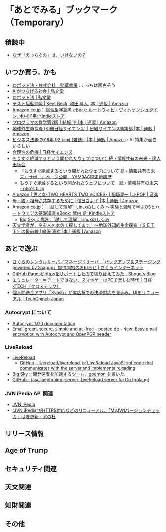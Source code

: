 # 「あとでみる」ブックマーク（Temporary）

## 積読中

- [なぜ「えっちなの」は、いけないの？](https://www.buzzfeed.com/jp/yuikoabe/why-h-dame?utm_term=.yp5MolZaw#.bn33n60Y9)

## いつか買う，かも

- [ロボット法 - 株式会社　勁草書房](http://www.keisoshobo.co.jp/book/b324580.html) : こっちは面白そう
- [AIがつなげる社会 | 弘文堂](http://www.koubundou.co.jp/book/b315740.html)
- [ロボット法 | 弘文堂](http://www.koubundou.co.jp/book/b324653.html)
- [テスト駆動開発 | Kent Beck, 和田 卓人 |本 | 通販 | Amazon](http://www.amazon.co.jp/exec/obidos/ASIN/4274217884/baldandersinf-22/)
- [Amazon.co.jp： 論理哲学論考 eBook: ルートヴィヒ・ヴィトゲンシュタイン, 木村洋平: Kindleストア](https://www.amazon.co.jp/dp/B06ZYR4NJ6/)
- [プログラマの数学第2版 | 結城 浩 |本 | 通販 | Amazon](https://www.amazon.co.jp/exec/obidos/ASIN/4797395451/baldandersinf-22/)
- [地球外生命探査 (別冊日経サイエンス) | 日経サイエンス編集部 |本 | 通販 | Amazon](https://www.amazon.co.jp/dp/4532512239/)
- [ビジネス法務 2018年 02 月号 [雑誌] | |本 | 通販 | Amazon](https://www.amazon.co.jp/exec/obidos/ASIN/B078DDZBQB/baldandersinf-22/) : AI 特集が面白いらしい
- [合理性の危機 | 日経サイエンス](http://www.nikkei-science.com/201802_086.html)
- [もうすぐ絶滅するという開かれたウェブについて  続・情報共有の未来 - 達人出版会](https://tatsu-zine.com/books/infoshare2)
	- [『もうすぐ絶滅するという開かれたウェブについて 続・情報共有の未来』サポートページ公開 - YAMDAS現更新履歴](http://d.hatena.ne.jp/yomoyomo/20171226/openweb)
    - [もうすぐ絶滅するという開かれたウェブについて　続・情報共有の未来 - pho's blog](http://pho.hatenablog.com/entry/2018/02/04/130937)
- [Amazon | 男と女-TWO HEARTS TWO VOICES- | 稲垣潤一 | J-POP | 音楽](https://www.amazon.co.jp/exec/obidos/ASIN/B001G6RB7W/baldandersinf-22/)
- [母・娘・祖母が共存するために | 信田さよ子 |本 | 通販 | Amazon](https://www.amazon.co.jp/exec/obidos/ASIN/4022515082/baldandersinf-22/)
- [Amazon.co.jp： ［試して理解］Linuxのしくみ ～実験と図解で学ぶOSとハードウェアの基礎知識 eBook: 武内 覚: Kindleストア](https://www.amazon.co.jp/exec/obidos/ASIN/B079YJS1J1/baldandersinf-22/)
    - [Big Sky :: 書評：［試して理解］Linuxのしくみ](https://mattn.kaoriya.net/etc/linux_in_practice.htm)
- [天文学者が、宇宙人を本気で探してます！～地球外知的生命探査〈ＳＥＴＩ〉の最前線 | 鳴沢 真也 |本 | 通販 | Amazon](https://www.amazon.co.jp/exec/obidos/ASIN/4800313716/baldandersinf-22/)


## あとで遊ぶ

- [さくらのレンタルサーバ／マネージドサーバ 「バックアップ＆ステージング powered by Snapup」提供開始のお知らせ | さくらインターネット](https://www.sakura.ad.jp/news/sakurainfo/newsentry.php?id=1848)
- [GitHub Pagesがhttpsをサポートしたので切り替えてみた - Shogo's Blog](https://shogo82148.github.io/blog/2016/06/10/github-page-supports-https/)
- [エミュレーター＝チートではない、スマホゲーはPCで楽しむ時代 | 日経 xTECH（クロステック）](http://tech.nikkeibp.co.jp/atcl/nxt/column/18/00134/030200021/)
- [個人間送金アプリ「Kyash」が実店舗での決済対応を見込み、UIをリニューアル  |  TechCrunch Japan](http://jp.techcrunch.com/2018/03/05/kyash-renews-their-ui/)

### Autocrypt について

- [Autocrypt 1.0.0 documentation](https://autocrypt.org/)
- [Email green, secure, simple and ad-free - posteo.de - New: Easy email encryption with Autocrypt and OpenPGP header](https://posteo.de/en/blog/new-easy-email-encryption-with-autocrypt-and-openpgp-header)

### LiveReload

- [LiveReload](http://livereload.com/)
    - [GitHub - livereload/livereload-js: LiveReload JavaScript code that communicates with the server and implements reloading](https://github.com/livereload/livereload-js)
- [Big Sky :: 開発速度を加速するツール、goemon を書いた。](https://mattn.kaoriya.net/software/lang/go/20150223224545.htm)
- [GitHub - jaschaephraim/lrserver: LiveReload server for Go [golang]](https://github.com/jaschaephraim/lrserver)

### JVN iPedia API 関連

- [JVN iPedia](https://jvndb.jvn.jp/en/)
- [“JVN iPedia”がHTTPS対応などのリニューアル、「MyJVNバージョンチェッカ」は要更新 - 窓の杜](https://forest.watch.impress.co.jp/docs/news/1107654.html)


## リリース情報


## Age of Trump


## セキュリティ関連


## 天文関連


## 知財関連


## その他


<!-- eof -->
